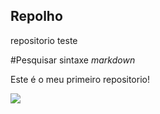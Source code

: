## Repolho
repositorio teste

#Pesquisar sintaxe *markdown* 

Este é o meu primeiro repositorio!

![](Desktop\repolho.jepg)
